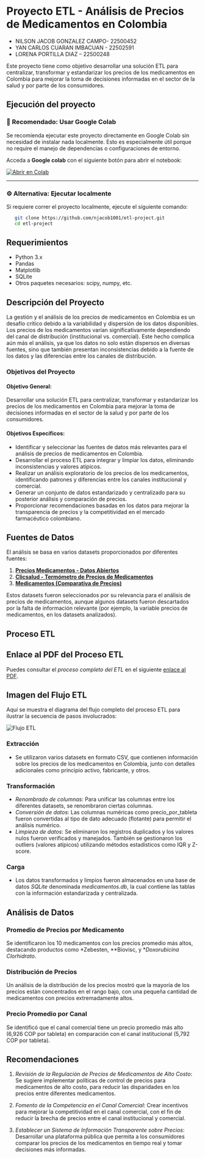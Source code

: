 # Proyecto ETL - Análisis de Precios de Medicamentos en Colombia

- NILSON JACOB GONZALEZ CAMPO- 22500452
- YAN CARLOS CUARAN IMBACUAN - 22502591
- LORENA PORTILLA DIAZ – 22500248

Este proyecto tiene como objetivo desarrollar una solución ETL para centralizar, transformar y estandarizar los precios de los medicamentos en Colombia para mejorar la toma de decisiones informadas en el sector de la salud y por parte de los consumidores.

## Ejecución del proyecto

### 🔗 Recomendado: Usar Google Colab

Se recomienda ejecutar este proyecto directamente en Google Colab sin necesidad de instalar nada localmente. Esto es especialmente útil porque no require el manejo de dependencias o configuraciones de entorno.

Acceda a **Google colab** con el siguiente botón para abrir el notebook:

[![Abrir en Colab](https://colab.research.google.com/assets/colab-badge.svg)](https://colab.research.google.com/github/njacob1001/etl-project/blob/main/notebooks/proyectoETL.ipynb)

---

### ⚙️ Alternativa: Ejecutar localmente

Si requiere correr el proyecto localmente, ejecute el siguiente comando:
```bash
   git clone https://github.com/njacob1001/etl-project.git
   cd etl-project
```

## Requerimientos

- Python 3.x
- Pandas
- Matplotlib
- SQLite
- Otros paquetes necesarios: scipy, numpy, etc.

## Descripción del Proyecto

La gestión y el análisis de los precios de medicamentos en Colombia es un desafío crítico debido a la variabilidad y dispersión de los datos disponibles. Los precios de los medicamentos varían significativamente dependiendo del canal de distribución (institucional vs. comercial). Este hecho complica aún más el análisis, ya que los datos no solo están dispersos en diversas fuentes, sino que también presentan inconsistencias debido a la fuente de los datos y las diferencias entre los canales de distribución.

### Objetivos del Proyecto

#### Objetivo General:
Desarrollar una solución ETL para centralizar, transformar y estandarizar los precios de los medicamentos en Colombia para mejorar la toma de decisiones informadas en el sector de la salud y por parte de los consumidores.

#### Objetivos Específicos:
- Identificar y seleccionar las fuentes de datos más relevantes para el análisis de precios de medicamentos en Colombia.
- Desarrollar el proceso ETL para integrar y limpiar los datos, eliminando inconsistencias y valores atípicos.
- Realizar un análisis exploratorio de los precios de los medicamentos, identificando patrones y diferencias entre los canales institucional y comercial.
- Generar un conjunto de datos estandarizado y centralizado para su posterior análisis y comparación de precios.
- Proporcionar recomendaciones basadas en los datos para mejorar la transparencia de precios y la competitividad en el mercado farmacéutico colombiano.

## Fuentes de Datos

El análisis se basa en varios datasets proporcionados por diferentes fuentes:

1. **[Precios Medicamentos - Datos Abiertos](https://www.datos.gov.co/Salud-y-Protecci-n-Social/Precios-Medicamentos/3t73-n4q9/about_data)**
2. **[Clicsalud - Termómetro de Precios de Medicamentos](https://www.datos.gov.co/Salud-y-Protecci-n-Social/Clicsalud-Term-metro-de-Precios-de-Medicamentos/n4dj-8r7k/about_data)**
3. **[Medicamentos (Comparativa de Precios)](https://www.datos.gov.co/Salud-y-Protecci-n-Social/medicamentos/ec4u-mzse/about_data)**

Estos datasets fueron seleccionados por su relevancia para el análisis de precios de medicamentos, aunque algunos datasets fueron descartados por la falta de información relevante (por ejemplo, la variable precios de medicamentos, en los datasets analizados).

## Proceso ETL

## Enlace al PDF del Proceso ETL

Puedes consultar el *proceso completo del ETL* en el siguiente [enlace al PDF](https://drive.google.com/file/d/1XDmF_xA6dVcheQ4hQEvq--4DgckCR6f5/view?usp=sharing).


## Imagen del Flujo ETL

Aquí se muestra el diagrama del flujo completo del proceso ETL para ilustrar la secuencia de pasos involucrados:

![Flujo ETL](https://github.com/user-attachments/assets/63987358-3ce7-4c1c-a56a-002bb858b7f8)



### Extracción
- Se utilizaron varios datasets en formato CSV, que contienen información sobre los precios de los medicamentos en Colombia, junto con detalles adicionales como principio activo, fabricante, y otros.

### Transformación
- *Renombrado de columnas*: Para unificar las columnas entre los diferentes datasets, se renombraron ciertas columnas.
- *Conversión de datos*: Las columnas numéricas como precio_por_tableta fueron convertidas al tipo de dato adecuado (flotante) para permitir el análisis numérico.
- *Limpieza de datos*: Se eliminaron los registros duplicados y los valores nulos fueron verificados y manejados. También se gestionaron los outliers (valores atípicos) utilizando métodos estadísticos como IQR y Z-score.

### Carga
- Los datos transformados y limpios fueron almacenados en una base de datos *SQLite* denominada *medicamentos.db*, la cual contiene las tablas con la información estandarizada y centralizada.

## Análisis de Datos

### Promedio de Precios por Medicamento
Se identificaron los 10 medicamentos con los precios promedio más altos, destacando productos como *Zebesten, **Biovisc, y **Doxorubicina Clorhidrato*.

### Distribución de Precios
Un análisis de la distribución de los precios mostró que la mayoría de los precios están concentrados en el rango bajo, con una pequeña cantidad de medicamentos con precios extremadamente altos.

### Precio Promedio por Canal
Se identificó que el canal comercial tiene un precio promedio más alto (6,926 COP por tableta) en comparación con el canal institucional (5,792 COP por tableta).

## Recomendaciones

1. *Revisión de la Regulación de Precios de Medicamentos de Alto Costo*:
   Se sugiere implementar políticas de control de precios para medicamentos de alto costo, para reducir las disparidades en los precios entre diferentes medicamentos.

2. *Fomento de la Competencia en el Canal Comercial*:
   Crear incentivos para mejorar la competitividad en el canal comercial, con el fin de reducir la brecha de precios entre el canal institucional y comercial.

3. *Establecer un Sistema de Información Transparente sobre Precios*:
   Desarrollar una plataforma pública que permita a los consumidores comparar los precios de los medicamentos en tiempo real y tomar decisiones más informadas.



